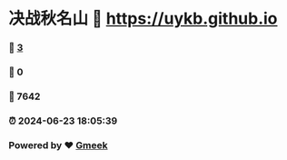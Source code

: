 # 决战秋名山 :link: https://uykb.github.io 
### :page_facing_up: [3](https://uykb.github.io/tag.html) 
### :speech_balloon: 0 
### :hibiscus: 7642 
### :alarm_clock: 2024-06-23 18:05:39 
### Powered by :heart: [Gmeek](https://github.com/Meekdai/Gmeek)
